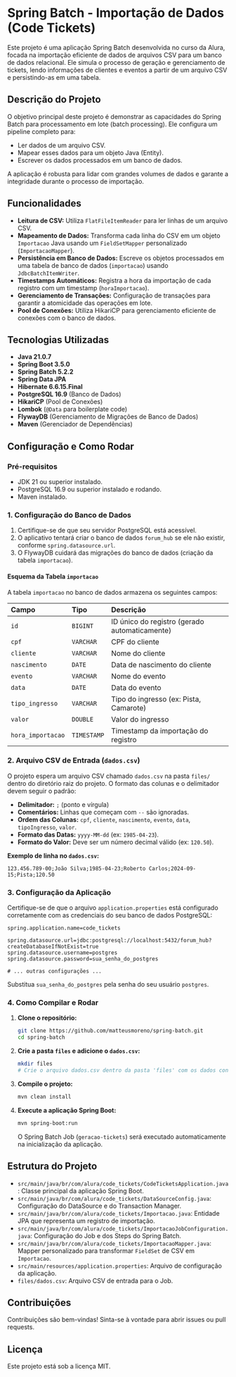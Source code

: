 # Spring Batch - Importação de Dados (Code Tickets)

Este projeto é uma aplicação Spring Batch desenvolvida no curso da Alura, focada na importação eficiente de dados de arquivos CSV para um banco de dados relacional. Ele simula o processo de geração e gerenciamento de tickets, lendo informações de clientes e eventos a partir de um arquivo CSV e persistindo-as em uma tabela.

## Descrição do Projeto

O objetivo principal deste projeto é demonstrar as capacidades do Spring Batch para processamento em lote (batch processing). Ele configura um pipeline completo para:
* Ler dados de um arquivo CSV.
* Mapear esses dados para um objeto Java (Entity).
* Escrever os dados processados em um banco de dados.

A aplicação é robusta para lidar com grandes volumes de dados e garante a integridade durante o processo de importação.

## Funcionalidades

* **Leitura de CSV:** Utiliza `FlatFileItemReader` para ler linhas de um arquivo CSV.
* **Mapeamento de Dados:** Transforma cada linha do CSV em um objeto `Importacao` Java usando um `FieldSetMapper` personalizado (`ImportacaoMapper`).
* **Persistência em Banco de Dados:** Escreve os objetos processados em uma tabela de banco de dados (`importacao`) usando `JdbcBatchItemWriter`.
* **Timestamps Automáticos:** Registra a hora da importação de cada registro com um timestamp (`horaImportacao`).
* **Gerenciamento de Transações:** Configuração de transações para garantir a atomicidade das operações em lote.
* **Pool de Conexões:** Utiliza HikariCP para gerenciamento eficiente de conexões com o banco de dados.

## Tecnologias Utilizadas

* **Java 21.0.7**
* **Spring Boot 3.5.0**
* **Spring Batch 5.2.2**
* **Spring Data JPA**
* **Hibernate 6.6.15.Final**
* **PostgreSQL 16.9** (Banco de Dados)
* **HikariCP** (Pool de Conexões)
* **Lombok** (`@Data` para boilerplate code)
* **FlywayDB** (Gerenciamento de Migrações de Banco de Dados)
* **Maven** (Gerenciador de Dependências)

## Configuração e Como Rodar

### Pré-requisitos

* JDK 21 ou superior instalado.
* PostgreSQL 16.9 ou superior instalado e rodando.
* Maven instalado.

### 1. Configuração do Banco de Dados

1.  Certifique-se de que seu servidor PostgreSQL está acessível.
2.  O aplicativo tentará criar o banco de dados `forum_hub` se ele não existir, conforme `spring.datasource.url`.
3.  O FlywayDB cuidará das migrações do banco de dados (criação da tabela `importacao`).

#### Esquema da Tabela `importacao`

A tabela `importacao` no banco de dados armazena os seguintes campos:

| Campo           | Tipo         | Descrição                                 |
| :-------------- | :----------- | :---------------------------------------- |
| `id`            | `BIGINT`     | ID único do registro (gerado automaticamente) |
| `cpf`           | `VARCHAR`    | CPF do cliente                            |
| `cliente`       | `VARCHAR`    | Nome do cliente                           |
| `nascimento`    | `DATE`       | Data de nascimento do cliente             |
| `evento`        | `VARCHAR`    | Nome do evento                            |
| `data`          | `DATE`       | Data do evento                            |
| `tipo_ingresso` | `VARCHAR`    | Tipo do ingresso (ex: Pista, Camarote)    |
| `valor`         | `DOUBLE`     | Valor do ingresso                         |
| `hora_importacao` | `TIMESTAMP`  | Timestamp da importação do registro       |

### 2. Arquivo CSV de Entrada (`dados.csv`)

O projeto espera um arquivo CSV chamado `dados.csv` na pasta `files/` dentro do diretório raiz do projeto. O formato das colunas e o delimitador devem seguir o padrão:

* **Delimitador:** `;` (ponto e vírgula)
* **Comentários:** Linhas que começam com `--` são ignoradas.
* **Ordem das Colunas:** `cpf`, `cliente`, `nascimento`, `evento`, `data`, `tipoIngresso`, `valor`.
* **Formato das Datas:** `yyyy-MM-dd` (ex: `1985-04-23`).
* **Formato do Valor:** Deve ser um número decimal válido (ex: `120.50`).

**Exemplo de linha no `dados.csv`:**
```csv
123.456.789-00;João Silva;1985-04-23;Roberto Carlos;2024-09-15;Pista;120.50
```

### 3. Configuração da Aplicação

Certifique-se de que o arquivo `application.properties` está configurado corretamente com as credenciais do seu banco de dados PostgreSQL:

```properties
spring.application.name=code_tickets

spring.datasource.url=jdbc:postgresql://localhost:5432/forum_hub?createDatabaseIfNotExist=true
spring.datasource.username=postgres
spring.datasource.password=sua_senha_do_postgres

# ... outras configurações ...
```

Substitua `sua_senha_do_postgres` pela senha do seu usuário `postgres`.

### 4. Como Compilar e Rodar

1.  **Clone o repositório:**
    ```bash
    git clone https://github.com/matteusmoreno/spring-batch.git
    cd spring-batch
    ```
2.  **Crie a pasta `files` e adicione o `dados.csv`:**
    ```bash
    mkdir files
    # Crie o arquivo dados.csv dentro da pasta 'files' com os dados conforme o exemplo acima.
    ```
3.  **Compile o projeto:**
    ```bash
    mvn clean install
    ```
4.  **Execute a aplicação Spring Boot:**
    ```bash
    mvn spring-boot:run
    ```
    O Spring Batch Job (`geracao-tickets`) será executado automaticamente na inicialização da aplicação.

## Estrutura do Projeto

* `src/main/java/br/com/alura/code_tickets/CodeTicketsApplication.java`: Classe principal da aplicação Spring Boot.
* `src/main/java/br/com/alura/code_tickets/DataSourceConfig.java`: Configuração do DataSource e do Transaction Manager.
* `src/main/java/br/com/alura/code_tickets/Importacao.java`: Entidade JPA que representa um registro de importação.
* `src/main/java/br/com/alura/code_tickets/ImportacaoJobConfiguration.java`: Configuração do Job e dos Steps do Spring Batch.
* `src/main/java/br/com/alura/code_tickets/ImportacaoMapper.java`: Mapper personalizado para transformar `FieldSet` de CSV em `Importacao`.
* `src/main/resources/application.properties`: Arquivo de configuração da aplicação.
* `files/dados.csv`: Arquivo CSV de entrada para o Job.

## Contribuições

Contribuições são bem-vindas! Sinta-se à vontade para abrir issues ou pull requests.

## Licença

Este projeto está sob a licença MIT.